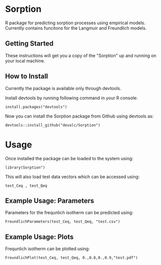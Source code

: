 # Sorption

R package for predicting sorption processes using empirical models. Currently 
contains funcitons for the Langmuir and Freundlich models.         

## Getting Started

These instructions will get you a copy of the "Sorption" up and running on your 
local machine.

## How to Install

Currently the package is available only through devtools. 

Install devtools by running following command in your R console: 

```{r}
install.packages("devtools")
```

Now you can install the Sorption package from Github using devtools as:

```{r}
devtools::install_github("devalc/Sorption")
```
# Usage

Once installed the package can be loaded to the system using:
```{r}
library(Sorption")
```
This will also load test data vectors which can be accessed using:

```{r}
test_Ceq , test_Qeq 
```

## Example Usage: Parameters

Parameters for the frequnlich isotherm can be predicted using:
```{r}
FreundlichParameters(test_Ceq, test_Qeq, "test.csv")
```
## Example Usage: Plots

Frequnlich isotherm can be plotted using:
```{r}
FreundlichPlot(test_Ceq, test_Qeq, 0.,0.8,0.,0.9,"test.pdf")
```
